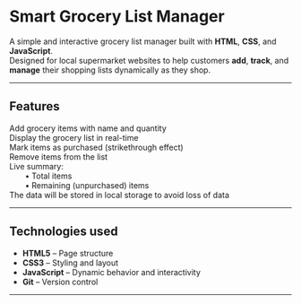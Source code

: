 # Smart Grocery List Manager

A simple and interactive grocery list manager built with **HTML**, **CSS**, and **JavaScript**.  
Designed for local supermarket websites to help customers **add**, **track**, and **manage** their shopping lists dynamically as they shop.

---

##  Features

 Add grocery items with name and quantity  
 Display the grocery list in real-time  
 Mark items as purchased (strikethrough effect)  
 Remove items from the list  
 Live summary:  
  • Total items  
  • Remaining (unpurchased) items  
 The data will be stored in local storage to avoid loss of data

---

##  Technologies used

- **HTML5** – Page structure  
- **CSS3** – Styling and layout  
- **JavaScript** – Dynamic behavior and interactivity  
- **Git** – Version control

---